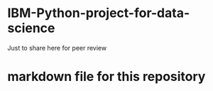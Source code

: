 # IBM-Python-project-for-data-science
Just to share here for peer review

# markdown file for this repository
